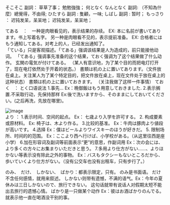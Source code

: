  そこそこ 副詞： 草草了事； 勉勉強強；
何となく なんとなく  副詞:  （不知為什麼）總覺得，不由得;
ひたすら  副詞 : 隻顧，一味;
しばし 副詞 : 暂时；
もっさり ： 迟钝发呆，呆呆地； 迟钝发呆，呆呆地；


てある　：　一种是肉眼看见的，表示结果的存续。 EX: 本に名前が書いてあります。书上写着名字。  另一种是肉眼看不见的，表示提前准备。   EX: 合格者にはもう通知してある。对考上的人，已经发出通知了。  
「ている」只是客观描述。「てある」强调该结果是人为造成的，前只能接他动词。 「てある」强调事先准备的这个结果，ておく强调为了这个结果做了什么动作。
玄関の電気が付けてある。 （某人有意识地，为了某个目的而把电灯打开了，现在电灯依然处于开着的状态。）
書類は机の上に置いてあります。（文件放在桌上。关注某人为了某个特定目的，把文件放在桌上，现在文件处于放在桌上的这种状态）
書類は机の上に置いておきます。 （关注我做了这样一件事情）
ておく　： とく口语说法  1.事先...  Ex：晩御飯はもう用意しておきました.   2.表示搁置.不采取行动，先保持那样  Ex:後で洗いますから、そのままにしておいてください。(之后再洗，先放在哪里)。

![image](https://github.com/DamaKiller/LargeleafHydrangea/assets/96570699/3305eac1-8a2b-4a20-83f4-0c6fcfeca6e0)   
より ： 1.表示时间、空间的起点。  Ex： 七歳より入学を許可する。 2. 构成要素或原材料。 Ex: 椅子は、木より作る。  3.比较的基准。  Ex：牛肉は豚肉より値段が高いです。 4.选择  Ex：僕はビールよりワイスキーのほうが好きだ。
5. 限制场所、时间的的范围。  Ex：ここより西へ行けば、小学校がある。（从这里往西是座小学）  6.加在形容词及副词等前面表示“更”的意思，作副词用  Ex：次の会には、より多くの方々にお集まりいただきと思う。
7.多用より仕方がない……、よりほかない等表示没有除此之外的事物。  Ex：バスもタクシーもないところだから、歩いていくより仕方がない。（没有公交车也没有出租车，只有步行了。）

のみ、　だけ、　しかない、　ばかり：都表示限定，只有。  のみ是书面语。   だけ不含任何感情，就用来叙述。   しかない则带有遗憾，不满的语气。Ex：今年の夏休みは三日しかないので、旅行できない。 这句话就带有说话人对假期太短不能出去旅行的遗憾心情。 
ばかり是一只做某个动作 Ex：彼はお酒ばかりのんでる。 就表示他一直在喝酒没干别的事。  

